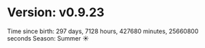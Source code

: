 # Version: v0.9.23
Time since birth: 297 days, 7128 hours, 427680 minutes, 25660800 seconds
Season: Summer ☀️
